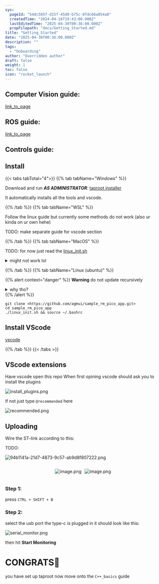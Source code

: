 ```yaml
---
sys:
  pageId: "54dc585f-d15f-45d0-b75c-8fdc66a854a8"
  createdTime: "2024-04-16T19:43:00.000Z"
  lastEditedTime: "2025-04-30T00:36:00.000Z"
  propFilepath: "docs/Getting_Started.md"
title: "Getting_Started"
date: "2025-04-30T00:36:00.000Z"
description: ""
tags:
  - "Onboarding"
author: "Overridden author"
draft: false
weight: 1
toc: false
icon: "rocket_launch"
---
```


## Computer Vision guide:

[link_to_page](86d45bc0-388b-4d26-8848-44f255f73d0e)

## ROS guide:

[link_to_page](3c76c1de-ec8f-46d6-8b0a-294005edc2d5)

## Controls guide:

## Install

{{< tabs tabTotal="4">}}
{{% tab tabName="Windows" %}}

Download and run _**AS ADMINISTRATOR**_: [taproot installer](https://github.com/Thornbots/TeachingFreshies/releases/tag/1.0)

It automatically installs all the tools and vscode.

{{% /tab %}}
{{% tab tabName="WSL" %}}

Follow the linux guide but currently some methods do not work (also ur kinda on ur own hehe)

TODO: make separate guide for vscode section

{{% /tab %}}
{{% tab tabName="MacOS" %}}

TODO: for now just read the [linux_init.sh](https://github.com/agmui/sample_rm_pico_app/blob/main/linux_init.sh)

<details>
<summary>might not work lol</summary>

`brew install libusb pkg-config`

Next install: [vscode](https://code.visualstudio.com/Download)

</details>

{{% /tab %}}
{{% tab tabName="Linux (ubuntu)" %}}

{{% alert context="danger" %}}
**Warning** do not update recursively
<details>
<summary>why tho?</summary>
There are some submodules that may go on for a while (like tinyusb) and I highly
recommend you don't need to get them.
If you want to see what submodules I update just look in `linux_init.sh`
</details>
{{% /alert %}}

```shell
git clone <https://github.com/agmui/sample_rm_pico_app.git>
cd sample_rm_pico_app
./linux_init.sh && source ~/.bashrc
```

## Install VScode

[vscode](https://code.visualstudio.com/Download)

{{% /tab %}}
{{< /tabs >}}

## VScode extensions

Have vscode open this repo
When first opining vscode should ask you to install the plugins

![install_plugins.png](https://prod-files-secure.s3.us-west-2.amazonaws.com/d518164a-d88e-44d1-a4ee-3adb3bd8bce0/89bd30f0-1825-4e77-867b-0a41ce370880/install_plugins.png?X-Amz-Algorithm=AWS4-HMAC-SHA256&X-Amz-Content-Sha256=UNSIGNED-PAYLOAD&X-Amz-Credential=ASIAZI2LB466TEIXHXO7%2F20250607%2Fus-west-2%2Fs3%2Faws4_request&X-Amz-Date=20250607T160851Z&X-Amz-Expires=3600&X-Amz-Security-Token=IQoJb3JpZ2luX2VjEJ7%2F%2F%2F%2F%2F%2F%2F%2F%2F%2FwEaCXVzLXdlc3QtMiJGMEQCIClqbyqU2qw5JzGEaNBj6rjcg3fdIUReDo4ZWOpOJ1Y%2BAiBjWZykvIXSmdZM0E7y0LI%2B0QV27tgmZcx4EnIw4GKthCr%2FAwh3EAAaDDYzNzQyMzE4MzgwNSIM7cisrnXg1A7qFmQlKtwDLe%2B3Q%2B7YO06JHwy1cvcJykYLZS2Y%2Bx9AorGYFVh11Ca8SoT7fHex79NJn8i6P2kcJQSyM0EOrk3ev9Z8fbRkmxs%2BnSfP18PJ83IVHv%2F0OBzze2e32KnYy2vUXQDiV6zDxhXDHgmyBDr24TtFnfzqJsAlovAyLP2taW6Yf%2Fs8Hp1EOnUbtBhbgPID29u%2B5AzlVEl%2BfQyd0oDNTQ77CTVFMs5ds%2Fo9z%2BFkMy8i%2FvgZb854xgeQ6YTxOStXo9Umdp9zWxkMPEv4P67Mo9akCH441mn3JGVBLiVuArwp6MafAXgSpQ5nnsOqMlsj3qNYsldNhCOMXpKHV%2F02%2FZVuX3mCcSpB9YthpcNAWvE8aST4fNYML560%2BmYsoq%2BJtp%2FnXjkmFF7GYFNA%2BtlukfKTCMhQYF2pq1zKgU2phzx%2B%2BTiRWWeUIkSj0fWpHdsa9Q2mTKIUPZ5K1Ou0H93ZyoJuTkS48B1pZbRSbIo0gGoNSz3yMCPFtCBpBf0SB1ZiPgaH5w57BWUwreFy0kwdGUn0WK%2B%2FfklAlIl360JyKByTBSUurakrD0G7KoVR1IPy%2FziGkr0IVqj2oIf36GTzHXJhW%2Bie7IRPHoCb%2FXsWKt8vVn8EXT0OfKcuMKF6MeqE%2Btkw94CRwgY6pgFMlxm3Z0SdkTG5tIphTeekyyv643lW4%2BSifhcZPLYyPs4qWak7o2rjWB9Hr6BM%2FwgOR1UpWH6F7NyuuUV1bWgV%2BISDKwWOwocTvL3GVzr9kAKcx6ZFVZTb1NBEfhJLJDDGGhq1nFGcGwP5tal16xnWSv8E%2FVJPL6lvkunu7%2B%2Bk2G0Mh%2BFWjzkEhWyLLi5Mvh%2BB1Vf358OqpSajcqytftDbFvHakVxQ&X-Amz-Signature=9fbd4b80f1cd15f1a0838ac2c7a79083eaf00b8bf82892e37e11edc44ec19713&X-Amz-SignedHeaders=host&x-id=GetObject)

If not just type `@recommended` here  

![recommended.png](https://prod-files-secure.s3.us-west-2.amazonaws.com/d518164a-d88e-44d1-a4ee-3adb3bd8bce0/61e661e9-5d85-4dfc-be0d-8d2097a5e793/recommended.png?X-Amz-Algorithm=AWS4-HMAC-SHA256&X-Amz-Content-Sha256=UNSIGNED-PAYLOAD&X-Amz-Credential=ASIAZI2LB466TEIXHXO7%2F20250607%2Fus-west-2%2Fs3%2Faws4_request&X-Amz-Date=20250607T160851Z&X-Amz-Expires=3600&X-Amz-Security-Token=IQoJb3JpZ2luX2VjEJ7%2F%2F%2F%2F%2F%2F%2F%2F%2F%2FwEaCXVzLXdlc3QtMiJGMEQCIClqbyqU2qw5JzGEaNBj6rjcg3fdIUReDo4ZWOpOJ1Y%2BAiBjWZykvIXSmdZM0E7y0LI%2B0QV27tgmZcx4EnIw4GKthCr%2FAwh3EAAaDDYzNzQyMzE4MzgwNSIM7cisrnXg1A7qFmQlKtwDLe%2B3Q%2B7YO06JHwy1cvcJykYLZS2Y%2Bx9AorGYFVh11Ca8SoT7fHex79NJn8i6P2kcJQSyM0EOrk3ev9Z8fbRkmxs%2BnSfP18PJ83IVHv%2F0OBzze2e32KnYy2vUXQDiV6zDxhXDHgmyBDr24TtFnfzqJsAlovAyLP2taW6Yf%2Fs8Hp1EOnUbtBhbgPID29u%2B5AzlVEl%2BfQyd0oDNTQ77CTVFMs5ds%2Fo9z%2BFkMy8i%2FvgZb854xgeQ6YTxOStXo9Umdp9zWxkMPEv4P67Mo9akCH441mn3JGVBLiVuArwp6MafAXgSpQ5nnsOqMlsj3qNYsldNhCOMXpKHV%2F02%2FZVuX3mCcSpB9YthpcNAWvE8aST4fNYML560%2BmYsoq%2BJtp%2FnXjkmFF7GYFNA%2BtlukfKTCMhQYF2pq1zKgU2phzx%2B%2BTiRWWeUIkSj0fWpHdsa9Q2mTKIUPZ5K1Ou0H93ZyoJuTkS48B1pZbRSbIo0gGoNSz3yMCPFtCBpBf0SB1ZiPgaH5w57BWUwreFy0kwdGUn0WK%2B%2FfklAlIl360JyKByTBSUurakrD0G7KoVR1IPy%2FziGkr0IVqj2oIf36GTzHXJhW%2Bie7IRPHoCb%2FXsWKt8vVn8EXT0OfKcuMKF6MeqE%2Btkw94CRwgY6pgFMlxm3Z0SdkTG5tIphTeekyyv643lW4%2BSifhcZPLYyPs4qWak7o2rjWB9Hr6BM%2FwgOR1UpWH6F7NyuuUV1bWgV%2BISDKwWOwocTvL3GVzr9kAKcx6ZFVZTb1NBEfhJLJDDGGhq1nFGcGwP5tal16xnWSv8E%2FVJPL6lvkunu7%2B%2Bk2G0Mh%2BFWjzkEhWyLLi5Mvh%2BB1Vf358OqpSajcqytftDbFvHakVxQ&X-Amz-Signature=106c8e8a1183399723d3a657b809b2d5fc2781eef61313dc363eed28ceb1d938&X-Amz-SignedHeaders=host&x-id=GetObject)

## Uploading

Wire the ST-link according to this:

TODO:

![94b1141a-21d7-4873-9c57-ab9d8f807222.png](https://prod-files-secure.s3.us-west-2.amazonaws.com/d518164a-d88e-44d1-a4ee-3adb3bd8bce0/e5fad17d-ab82-4300-9f4c-505ab4b1202c/94b1141a-21d7-4873-9c57-ab9d8f807222.png?X-Amz-Algorithm=AWS4-HMAC-SHA256&X-Amz-Content-Sha256=UNSIGNED-PAYLOAD&X-Amz-Credential=ASIAZI2LB466TEIXHXO7%2F20250607%2Fus-west-2%2Fs3%2Faws4_request&X-Amz-Date=20250607T160851Z&X-Amz-Expires=3600&X-Amz-Security-Token=IQoJb3JpZ2luX2VjEJ7%2F%2F%2F%2F%2F%2F%2F%2F%2F%2FwEaCXVzLXdlc3QtMiJGMEQCIClqbyqU2qw5JzGEaNBj6rjcg3fdIUReDo4ZWOpOJ1Y%2BAiBjWZykvIXSmdZM0E7y0LI%2B0QV27tgmZcx4EnIw4GKthCr%2FAwh3EAAaDDYzNzQyMzE4MzgwNSIM7cisrnXg1A7qFmQlKtwDLe%2B3Q%2B7YO06JHwy1cvcJykYLZS2Y%2Bx9AorGYFVh11Ca8SoT7fHex79NJn8i6P2kcJQSyM0EOrk3ev9Z8fbRkmxs%2BnSfP18PJ83IVHv%2F0OBzze2e32KnYy2vUXQDiV6zDxhXDHgmyBDr24TtFnfzqJsAlovAyLP2taW6Yf%2Fs8Hp1EOnUbtBhbgPID29u%2B5AzlVEl%2BfQyd0oDNTQ77CTVFMs5ds%2Fo9z%2BFkMy8i%2FvgZb854xgeQ6YTxOStXo9Umdp9zWxkMPEv4P67Mo9akCH441mn3JGVBLiVuArwp6MafAXgSpQ5nnsOqMlsj3qNYsldNhCOMXpKHV%2F02%2FZVuX3mCcSpB9YthpcNAWvE8aST4fNYML560%2BmYsoq%2BJtp%2FnXjkmFF7GYFNA%2BtlukfKTCMhQYF2pq1zKgU2phzx%2B%2BTiRWWeUIkSj0fWpHdsa9Q2mTKIUPZ5K1Ou0H93ZyoJuTkS48B1pZbRSbIo0gGoNSz3yMCPFtCBpBf0SB1ZiPgaH5w57BWUwreFy0kwdGUn0WK%2B%2FfklAlIl360JyKByTBSUurakrD0G7KoVR1IPy%2FziGkr0IVqj2oIf36GTzHXJhW%2Bie7IRPHoCb%2FXsWKt8vVn8EXT0OfKcuMKF6MeqE%2Btkw94CRwgY6pgFMlxm3Z0SdkTG5tIphTeekyyv643lW4%2BSifhcZPLYyPs4qWak7o2rjWB9Hr6BM%2FwgOR1UpWH6F7NyuuUV1bWgV%2BISDKwWOwocTvL3GVzr9kAKcx6ZFVZTb1NBEfhJLJDDGGhq1nFGcGwP5tal16xnWSv8E%2FVJPL6lvkunu7%2B%2Bk2G0Mh%2BFWjzkEhWyLLi5Mvh%2BB1Vf358OqpSajcqytftDbFvHakVxQ&X-Amz-Signature=7a88ccae989cee527b6f40b46a2127005624ef7266094beb7e83161d68f0074c&X-Amz-SignedHeaders=host&x-id=GetObject)

<div style="display: flex;flex-direction: row; column-gap:10px; max-width: 630px;justify-content: center;">
<div>

![image.png](https://prod-files-secure.s3.us-west-2.amazonaws.com/d518164a-d88e-44d1-a4ee-3adb3bd8bce0/210ecb78-1116-4d7b-b9b7-2292f66fa2c2/image.png?X-Amz-Algorithm=AWS4-HMAC-SHA256&X-Amz-Content-Sha256=UNSIGNED-PAYLOAD&X-Amz-Credential=ASIAZI2LB466Z5XT7PI4%2F20250607%2Fus-west-2%2Fs3%2Faws4_request&X-Amz-Date=20250607T160858Z&X-Amz-Expires=3600&X-Amz-Security-Token=IQoJb3JpZ2luX2VjEJ7%2F%2F%2F%2F%2F%2F%2F%2F%2F%2FwEaCXVzLXdlc3QtMiJGMEQCIB1sWaUhEyC99PHKWmLw%2FG%2B2Tq1l6E4X6DEUga4gVK96AiBFGiUABxHyp%2BKNMI5VwS8Jugqeok0RjX91xive8xk0iSr%2FAwh3EAAaDDYzNzQyMzE4MzgwNSIMNswJSxIvDGLGGglFKtwD4JY5Gs71nZi8SrAOJJLshC%2Ba2GHuhYlVwJZxQhtJBL6xSIzA3ZIJeViO4sTg3zh%2B9hXJWlZqTmiNKhittwIIbo9yDnRkh1epKNdXllSUsfyNAb7%2BvT5F7Co6SU6iv99m%2BSQ2q34BDT%2FMW%2BEO3Icw2jRDd1WbrNlA1scrctcKQXmrHKyYvQ9wVBBGa7JZUgVmXVfdjGJj2As%2FuGnASb%2BmxQ%2B%2BMtYistGrHp7cgV7KgmDy10%2B7lzcyVfw4kvu5EpswLpSKfVeHFRVZ3uH4oLjxsxW%2FKCapB1c7%2BkgjFhc2%2FORWj7RFQS2wZ25lkAQWcrBr%2Bnp47%2B34WnQbODiQ0VzJZw18QNRlNEUQyv%2FZSLfYd0N6%2FDq3OPLYlEtI7FpA51q%2BbHgFPTHeO4OBXF2EsDG6C%2FeHVATUQcbnqYbJRNnZDl8IyWS3zFYMU2lzQweVdxuJoRdKi0DUEh%2Fgz%2FEq1tMug7tgmi1ueH2D7O85zAySLHDm3IkMrKiFDL9jbiacEz%2BWIJmE6idLDfID9T%2FOJYNq%2FstSSQuxDyWiDqUaUcms7SlpehhYaAvIsEImOJTGnwrYLOxLbNeYwh1HPDy2A11NndsgTUKht3XrFSNjSsqWm%2BfCGiECt4W0eCZ8cYowo4GRwgY6pgFoDMFFqsqfJm7%2BLjgblfUvC6gZHBa%2B5CcCITHWK5eGfi4Ypa9qqxjstJHMAHHF0Tp%2FjgNXTEKKE1BsPg9%2BAR1A4mtbJV2YadAqvBGfZ%2FL6D0WK7oGSjEcL5KxPIx1Rr6MikuehkQA2knpNlbzZhbeoIGlIbxOGIfqUKBGY3qAU6S8WsA%2FiVtr1ATKmifA94ab%2BSrA6Q4Gk6lP9U7rQBFf%2BxQxRpl0s&X-Amz-Signature=ce4c4b2e7391e7f114bda33892e3ae5b41389288e8823a8c215d17f5c2340a2a&X-Amz-SignedHeaders=host&x-id=GetObject)

</div>
<div>

![image.png](https://prod-files-secure.s3.us-west-2.amazonaws.com/d518164a-d88e-44d1-a4ee-3adb3bd8bce0/33a0fd0f-8ca6-4a86-8e09-26e95ded1fff/image.png?X-Amz-Algorithm=AWS4-HMAC-SHA256&X-Amz-Content-Sha256=UNSIGNED-PAYLOAD&X-Amz-Credential=ASIAZI2LB4666EDEYZEU%2F20250607%2Fus-west-2%2Fs3%2Faws4_request&X-Amz-Date=20250607T160859Z&X-Amz-Expires=3600&X-Amz-Security-Token=IQoJb3JpZ2luX2VjEJ7%2F%2F%2F%2F%2F%2F%2F%2F%2F%2FwEaCXVzLXdlc3QtMiJHMEUCIH2H%2BzaIVswZDlypH3XGij2tzGqiQwdvw%2FAUPUTFiXZ5AiEA9QCZn4AZLxJY9BPmN4V4omIxDgFWKRJriv3YWZkSnfAq%2FwMIdxAAGgw2Mzc0MjMxODM4MDUiDDHuDZMh3YjgH%2B1z3yrcAxkAe9%2BCH3I5KHzznrEhJzkTaMwg6VLCjNJFR0BMSD2QJWPnSN%2F3JHs1%2BliOjvDw5tNPVbw3sYqDbkatteuX4LDgT8hIIMsAv8kJOBtwsXkKjgoO0EIT4IjKj7RWUvEeeEld87mUQMuBK55GTxZ9myi2gbztIRdbjfU73LhZbPFnoQONMonXFm9wiehjMQEjCnA3giVfHaV55eGhaISdw7Ma2kDwpssWN5%2Febz7J3WPfsSSBgd6rpwi6wByYRVjKSfWqnG9a6STSzW74AUb9UgUgQDQGgFa6x55Yy5abK92ILxUkDEAatemv7GFvksNMQI%2FlniRWjLf8DDT%2FmeS7f%2BTT%2FOwdydq1BTu192aNXO9gXvsNkfOJts6YH2X54VXSxSJqLYinWAs1kYtoOSvdaG4ncBn%2BHIENIeIh0ZM3BETSLtBvw3thxnys%2FaG3LAAVRexlH41ZhHwq9%2BZaQgvFm93cEBzHWOmcFKnH87ngFjDGSI9XEc21tNFH%2FT5y0BkJL9iP2EI%2BH8CnTJbKeh8ElRB6yBfll7uvQNnf%2FAzCtNKRACduRotqVaMo89qVZkeq0EbT2Au8JQni2LD8Rys5%2FCXAcehjSWxBzmYtiMQmMoV8T72Pjh43qr5WrgguMI%2BBkcIGOqUB4xyX%2BuHeOOnIvllA93H6JCc3s2aHZpVvqg9WpoPh%2FbmOTlpcpjv0rytinBhm9FEsU5i%2Fk836Z1ztjMrIesjAO231EQwaQWtmUTV%2BBbzJhZ%2FKiNPBdJMuHQp5Axo7%2F0JDKfzm7wH1xTMCLLc%2B90h7eS0h3B2bIU1wiNInC5H%2BE5lGH4t1kWit%2FSkljL7MOVayHNfj0TREKEqXTz%2BFQeC88%2FH%2B9DEt&X-Amz-Signature=b2b06c7db0c19925569cef05bdccf67878630ef5cf000a06cadc3a2de628d636&X-Amz-SignedHeaders=host&x-id=GetObject)

</div>
</div>

### Step 1:

press `CTRL + SHIFT + B`

### Step 2:

select the usb port the type-c is plugged in it should look like this:

![serial_monitor.png](https://prod-files-secure.s3.us-west-2.amazonaws.com/d518164a-d88e-44d1-a4ee-3adb3bd8bce0/f03f4774-05d4-4393-b6a0-d5efb6d315ab/serial_monitor.png?X-Amz-Algorithm=AWS4-HMAC-SHA256&X-Amz-Content-Sha256=UNSIGNED-PAYLOAD&X-Amz-Credential=ASIAZI2LB466TEIXHXO7%2F20250607%2Fus-west-2%2Fs3%2Faws4_request&X-Amz-Date=20250607T160851Z&X-Amz-Expires=3600&X-Amz-Security-Token=IQoJb3JpZ2luX2VjEJ7%2F%2F%2F%2F%2F%2F%2F%2F%2F%2FwEaCXVzLXdlc3QtMiJGMEQCIClqbyqU2qw5JzGEaNBj6rjcg3fdIUReDo4ZWOpOJ1Y%2BAiBjWZykvIXSmdZM0E7y0LI%2B0QV27tgmZcx4EnIw4GKthCr%2FAwh3EAAaDDYzNzQyMzE4MzgwNSIM7cisrnXg1A7qFmQlKtwDLe%2B3Q%2B7YO06JHwy1cvcJykYLZS2Y%2Bx9AorGYFVh11Ca8SoT7fHex79NJn8i6P2kcJQSyM0EOrk3ev9Z8fbRkmxs%2BnSfP18PJ83IVHv%2F0OBzze2e32KnYy2vUXQDiV6zDxhXDHgmyBDr24TtFnfzqJsAlovAyLP2taW6Yf%2Fs8Hp1EOnUbtBhbgPID29u%2B5AzlVEl%2BfQyd0oDNTQ77CTVFMs5ds%2Fo9z%2BFkMy8i%2FvgZb854xgeQ6YTxOStXo9Umdp9zWxkMPEv4P67Mo9akCH441mn3JGVBLiVuArwp6MafAXgSpQ5nnsOqMlsj3qNYsldNhCOMXpKHV%2F02%2FZVuX3mCcSpB9YthpcNAWvE8aST4fNYML560%2BmYsoq%2BJtp%2FnXjkmFF7GYFNA%2BtlukfKTCMhQYF2pq1zKgU2phzx%2B%2BTiRWWeUIkSj0fWpHdsa9Q2mTKIUPZ5K1Ou0H93ZyoJuTkS48B1pZbRSbIo0gGoNSz3yMCPFtCBpBf0SB1ZiPgaH5w57BWUwreFy0kwdGUn0WK%2B%2FfklAlIl360JyKByTBSUurakrD0G7KoVR1IPy%2FziGkr0IVqj2oIf36GTzHXJhW%2Bie7IRPHoCb%2FXsWKt8vVn8EXT0OfKcuMKF6MeqE%2Btkw94CRwgY6pgFMlxm3Z0SdkTG5tIphTeekyyv643lW4%2BSifhcZPLYyPs4qWak7o2rjWB9Hr6BM%2FwgOR1UpWH6F7NyuuUV1bWgV%2BISDKwWOwocTvL3GVzr9kAKcx6ZFVZTb1NBEfhJLJDDGGhq1nFGcGwP5tal16xnWSv8E%2FVJPL6lvkunu7%2B%2Bk2G0Mh%2BFWjzkEhWyLLi5Mvh%2BB1Vf358OqpSajcqytftDbFvHakVxQ&X-Amz-Signature=d0df704a9dd0953a79b9d0d574441a34894d94b8d19dfa9784e4ca8b0cea9249&X-Amz-SignedHeaders=host&x-id=GetObject)

then hit **Start Monitoring**

# CONGRATS🎉

you have set up taproot now move onto the `C++_basics` guide

